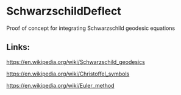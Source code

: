 # SchwarzschildDeflect
Proof of concept for integrating Schwarzschild geodesic equations

## Links:
https://en.wikipedia.org/wiki/Schwarzschild_geodesics

https://en.wikipedia.org/wiki/Christoffel_symbols

https://en.wikipedia.org/wiki/Euler_method
